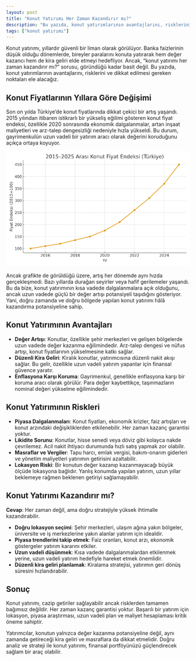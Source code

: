 ```yaml
---
layout: post
title: "Konut Yatırımı Her Zaman Kazandırır mı?"
description: "Bu yazıda, konut yatırımlarının avantajlarını, risklerini ve dikkat edilmesi gereken noktaları ele alacağız."
tags: ["konut yatırımı"]
---
```


Konut yatırımı, yıllardır güvenli bir liman olarak görülüyor. Banka faizlerinin düşük olduğu dönemlerde, bireyler paralarını konuta yatırarak hem değer kazancı hem de kira geliri elde etmeyi hedefliyor. Ancak, “konut yatırımı her zaman kazandırır mı?” sorusu, göründüğü kadar basit değil. Bu yazıda, konut yatırımlarının avantajlarını, risklerini ve dikkat edilmesi gereken noktaları ele alacağız.

## Konut Fiyatlarının Yıllara Göre Değişimi

Son on yılda Türkiye’de konut fiyatlarında dikkat çekici bir artış yaşandı. 2015 yılından itibaren istikrarlı bir yükseliş eğilimi gösteren konut fiyat endeksi, özellikle 2020 sonrasında ekonomik dalgalanmalar, artan inşaat maliyetleri ve arz-talep dengesizliği nedeniyle hızla yükseldi. Bu durum, gayrimenkulün uzun vadeli bir yatırım aracı olarak değerini koruduğunu açıkça ortaya koyuyor.

<img src="/images/2025/10/konut_fiyat_endeksi_2015_2025.png" alt="2015-2025 arası konut fiyat endeksi" class="img-fluid">

Ancak grafikte de görüldüğü üzere, artış her dönemde aynı hızda gerçekleşmedi. Bazı yıllarda durağan seyirler veya hafif gerilemeler yaşandı. Bu da bize, konut yatırımının kısa vadede dalgalanmalara açık olduğunu, ancak uzun vadede güçlü bir değer artışı potansiyeli taşıdığını gösteriyor. Yani, doğru zamanda ve doğru bölgede yapılan konut yatırımı hâlâ kazandırma potansiyeline sahip.

## Konut Yatırımının Avantajları

- **Değer Artışı**: Konutlar, özellikle şehir merkezleri ve gelişen bölgelerde uzun vadede değer kazanma eğilimindedir. Arz-talep dengesi ve nüfus artışı, konut fiyatlarının yükselmesine katkı sağlar.
- **Düzenli Kira Geliri**: Kiralık konutlar, yatırımcısına düzenli nakit akışı sağlar. Bu gelir, özellikle uzun vadeli yatırım yapanlar için finansal güvence yaratır.
- **Enflasyona Karşı Koruma**: Gayrimenkul, genellikle enflasyona karşı bir koruma aracı olarak görülür. Para değer kaybettikçe, taşınmazların nominal değeri yükselme eğilimindedir.

## Konut Yatırımının Riskleri
- **Piyasa Dalgalanmaları**: Konut fiyatları, ekonomik krizler, faiz artışları ve konut arzındaki değişikliklerden etkilenebilir. Her zaman kazanç garantisi yoktur.
- **Likidite Sorunu**: Konutlar, hisse senedi veya döviz gibi kolayca nakde çevrilemez. Acil nakit ihtiyacı durumunda hızlı satış yapmak zor olabilir.
- **Masraflar ve Vergiler**: Tapu harcı, emlak vergisi, bakım-onarım giderleri ve yönetim maliyetleri yatırımın getirisini azaltabilir.
- **Lokasyon Riski**: Bir konutun değer kazanıp kazanmayacağı büyük ölçüde lokasyona bağlıdır. Yanlış konumda yapılan yatırım, uzun yıllar beklemeye rağmen beklenen getiriyi sağlamayabilir.

## Konut Yatırımı Kazandırır mı?

**Cevap**: Her zaman değil, ama doğru stratejiyle yüksek ihtimalle kazandırabilir.

- **Doğru lokasyon seçimi**: Şehir merkezleri, ulaşım ağına yakın bölgeler, üniversite ve iş merkezlerine yakın alanlar yatırım için idealdir.
- **Piyasa trendlerini takip etmek**: Faiz oranları, konut arzı, ekonomik göstergeler yatırım kararını etkiler.
- **Uzun vadeli düşünmek**: Kısa vadede dalgalanmalardan etkilenmek yerine, uzun vadeli yatırım hedefiyle hareket etmek önemlidir.
- **Düzenli kira geliri planlamak**: Kiralama stratejisi, yatırımın geri dönüş süresini hızlandırabilir.

## Sonuç

Konut yatırımı, cazip getiriler sağlayabilir ancak risklerden tamamen bağımsız değildir. Her zaman kazanç garantisi yoktur. Başarılı bir yatırım için lokasyon, piyasa araştırması, uzun vadeli plan ve maliyet hesaplaması kritik öneme sahiptir.

Yatırımcılar, konutun yalnızca değer kazanma potansiyeline değil, aynı zamanda getireceği kira geliri ve masraflara da dikkat etmelidir. Doğru analiz ve strateji ile konut yatırımı, finansal portföyünüzü güçlendirecek sağlam bir araç olabilir.